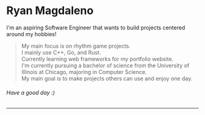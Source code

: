 # Ryan Magdaleno    
I'm an aspiring Software Engineer that wants to build projects centered around my hobbies!

> My main focus is on rhythm game projects.  
> I mainly use C++, Go, and Rust.  
> Currently learning web frameworks for my portfolio website.  
> I'm currently pursuing a bachelor of science from the University of Illinois at Chicago, majoring in Computer Science.  
> My main goal is to make projects others can use and enjoy one day.  

###### Have a good day :)   
---
<!---

<h1 align="center">
  <img src="README.svg">
</h1>

### 👁👁👁
-->

